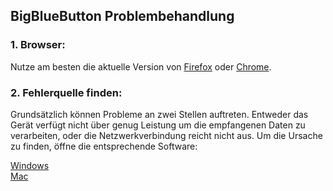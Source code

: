 ## BigBlueButton Problembehandlung

### 1. Browser:

Nutze am besten die aktuelle Version von [Firefox](https://www.mozilla.org/de/exp/firefox/new/) oder [Chrome](https://www.google.de/intl/de/chrome/).



### 2. Fehlerquelle finden:

Grundsätzlich können Probleme an zwei Stellen auftreten. Entweder das Gerät verfügt nicht über genug Leistung um die empfangenen Daten zu verarbeiten, oder die Netzwerkverbindung reicht nicht aus. Um die Ursache zu finden, öffne die entsprechende Software:

<a href="windows.md" target="_blank">Windows</a> <br>
<a href="mac.md" target="_blank">Mac</a>


